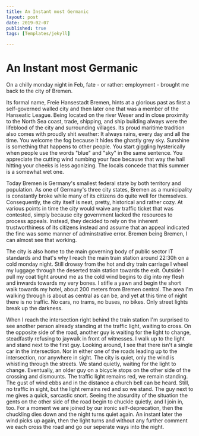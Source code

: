 ```yaml
---
title: An Instant most Germanic
layout: post
date: 2019-02-07
published: true
tags: [Templates/jekyll]

---
```


# An Instant most Germanic

On a chilly monday night in Feb, fate - or rather: employment - brought me back to the city of Bremen.

Its formal name, Freie Hansestadt Bremen, hints at a glorious past as first a self-governed walled city and then later one that was a member of the Hanseatic League. Being located on the river Weser and in close proximity to the North Sea coast, trade, shipping, and ship building always were the lifeblood of the city and surrounding villages. Its proud maritime tradition also comes with proudly shit weather: It always rains, every day and all the time. You welcome the fog because it hides the ghastly grey sky. Sunshine is something that happens to other people. You start giggling hysterically when people use the words "blue" and "sky" in the same sentence. You appreciate the cutting wind numbing your face because that way the hail hitting your cheeks is less agonizing. The locals concede that this summer is a somewhat wet one.

Today Bremen is Germany's smallest federal state by both territory and population. As one of Germany's three city states, Bremen as a municipality is constantly broke while many of its citizens do quite well for themselves. Consequently, the city itself is neat, pretty, historical and rather cozy. At various points in time the city would waive any traffic ticket that was contested, simply because city government lacked the resources to process appeals. Instead, they decided to rely on the inherent trustworthiness of its citizens instead and assume that an appeal indicated the fine was some manner of adminstrative error. Bremen being Bremen, I can almost see that working.

The city is also home to the main governing body of public sector IT standards and that's why I reach the main train station around 22:30h on a cold monday night. Still drowsy from the hot and dry train carriage I wheel my luggage through the deserted train station towards the exit. Outside I pull my coat tight around me as the cold wind begins to dig into my flesh and inwards towards my very bones. I stifle a yawn and begin the short walk towards my hotel, about 200 meters from Bremen central. The area I'm walking through is about as central as can be, and yet at this time of night there is no traffic. No cars, no trams, no buses, no bikes. Only street lights break up the darkness. 

When I reach the intersection right behind the train station I'm surprised to see another person already standing at the traffic light, waiting to cross. On the opposite side of the road, another guy is waiting for the light to change, steadfastly refusing to jaywalk in front of witnesses. I walk up to the light and stand next to the first guy. Looking around, I see that there isn't a single car in the intersection. Nor in either one of the roads leading up to the intersection, nor anywhere in sight. The city is quiet, only the wind is whistling through the streets. We stand quietly, waiting for the light to change. Eventually, an older guy on a bicycle stops on the other side of the crossing and dismounts. The traffic light remains red, we remain standing. The gust of wind ebbs and in the distance a church bell can be heard. Still, no traffic in sight, but the light remains red and so we stand. The guy next to me gives a quick, sarcastic snort. Seeing the absurdity of the situation the gents on the other side of the road begin to chuckle quietly, and I join in, too. For a moment we are joined by our ironic self-deprecation, then the chuckling dies down and the night turns quiet again. An instant later the wind picks up again, then the light turns and without any further comment we each cross the road and go our seperate ways into the night.

